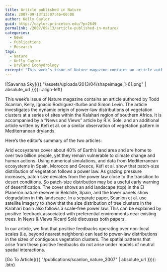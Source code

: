 ```yaml
---
title: Article published in Nature
date: 2007-09-13T13:07:46+00:00
author: Kelly Caylor
guid: http://caylor.princeton.edu/?p=2649
permalink: /2007/09/13/article-published-in-nature/
categories:
  - News
  - Publications
  - Research
tags:
  - Nature
  - Kelly Caylor
  - Dryland Ecohydrology
excerpt: "This week’s issue of Nature magazine contains an article authored by Todd Scanlon, Kelly, Ignacio Rodriguez-Iturbe and Simon Levin."
---
```

![Savanna Sky]({{ "/assets/uploads/2013/04/shapeimage_1-61.png" | absolute_url }}){: .align-left}


This week’s issue of Nature magazine contains an article authored by Todd Scanlon, Kelly, Ignacio Rodriguez-Iturbe and Simon Levin. <!--more-->The article investigates the dynamic origin of power-law distributions of vegetation clusters at a series of sites within the Kalahari region of southern Africa. It is accompanied by a “News and Views” article by R.V. Sole, and an additional article written by Kefi et al. on a similar observation of vegetation pattern in Mediterranean drylands.

Here’s the editor’s summary of the two articles:

Arid ecosystems cover about 40% of Earth’s land area and are home to over two billion people, yet they remain vulnerable to climate change and human actions. Using numerical simulations, and data from Mediterranean ecosystems in Spain, Morocco and Greece, Kéfi et al. show that patch-size distribution of vegetation follows a power law. As grazing pressure increases, patch size deviates from the power law close to the transition to desert conditions. So patch-size distribution may be a useful early warning of desertification. The cover shows an arid landscape (top) in the El Planerón nature reserve in Belchite, Spain, and the lower panels show degradation in this landscape. In a separate paper, Scanlon et al. use satellite imagery to show that the size distribution of tree clusters in the Kalahari basin also follows a scale-free power law. This can be explained by positive feedback associated with preferential environments near existing trees. In News & Views Ricard Solé discusses both papers.
  
In our article, we find that positive feedbacks operating over non-local scales (i.e. beyond nearest neighbors) can lead to power-law distributions in the sizes of contiguous vegetation clusters. The spatial patterns that arise from these positive feedbacks do not arise under models of neutral spatial interactions.

[Go To Article]({{ "/publications/scanlon_nature_2007" | absolute_url }}){: .btn}